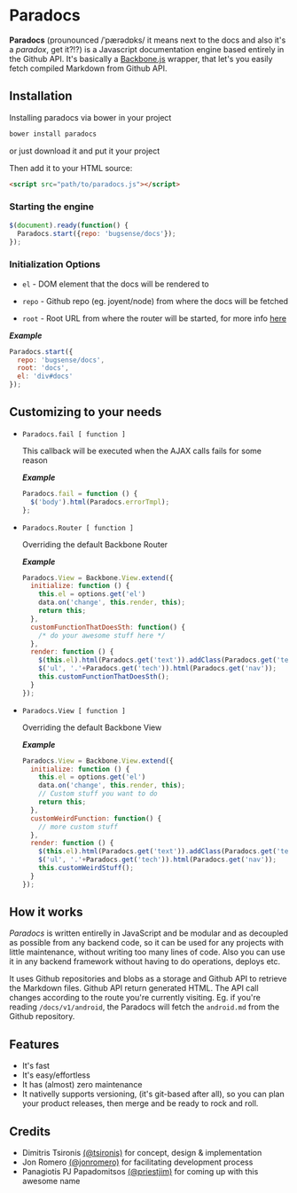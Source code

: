 # Paradocs

**Paradocs** (prounounced /ˈpærədɒks/ it means next to the docs and also it's a *paradox*, get it?!?) is a Javascript documentation engine based entirely in the Github API. It's basically a [Backbone.js](http://backbonejs.org/) wrapper, that let's you easily fetch compiled Markdown from Github API.

## Installation

Installing paradocs via bower in your project
```bash
bower install paradocs
```
or just download it and put it your project

Then add it to your HTML source:
```html
<script src="path/to/paradocs.js"></script>
```

### Starting the engine
```js
$(document).ready(function() {
  Paradocs.start({repo: 'bugsense/docs'});
});
```

### Initialization Options

* ```el``` - DOM element that the docs will be rendered to

* ```repo``` - Github repo (eg. joyent/node) from where the docs will be fetched

* ```root``` - Root URL from where the router will be started, for more info [here](http://backbonejs.org/#History-start)

***Example***

```js
Paradocs.start({
  repo: 'bugsense/docs',
  root: 'docs',
  el: 'div#docs'
});
```

## Customizing to your needs

*   ```Paradocs.fail [ function ]```

    This callback will be executed when the AJAX calls fails for some reason

    ***Example***

    ```js
    Paradocs.fail = function () {
      $('body').html(Paradocs.errorTmpl);
    };
    ```

*   ```Paradocs.Router [ function ]```

    Overriding the default Backbone Router

    ***Example***

    ```js
    Paradocs.View = Backbone.View.extend({
      initialize: function () {
        this.el = options.get('el')
        data.on('change', this.render, this);
        return this;
      },
      customFunctionThatDoesSth: function() {
        /* do your awesome stuff here */
      },
      render: function () {
        $(this.el).html(Paradocs.get('text')).addClass(Paradocs.get('tech'));
        $('ul', '.'+Paradocs.get('tech')).html(Paradocs.get('nav'));
        this.customFunctionThatDoesSth();
      }
    });
    ```

*   ```Paradocs.View [ function ]```

    Overriding the default Backbone View

    ***Example***

    ```js
    Paradocs.View = Backbone.View.extend({
      initialize: function () {
        this.el = options.get('el')
        data.on('change', this.render, this);
        // Custom stuff you want to do
        return this;
      },
      customWeirdFunction: function() {
        // more custom stuff
      },
      render: function () {
        $(this.el).html(Paradocs.get('text')).addClass(Paradocs.get('tech'));
        $('ul', '.'+Paradocs.get('tech')).html(Paradocs.get('nav'));
        this.customWeirdStuff();
      }
    });
    ```

## How it works
*Paradocs* is written entirelly in JavaScript and be modular and as decoupled as possible from any backend code, so it can be used for any projects with little maintenance, without writing too many lines of code. Also you can use it in any backend framework without having to do operations, deploys etc.

It uses Github repositories and blobs as a storage and Github API to retrieve the Markdown files. Github API return generated HTML. The API call changes according to the route you're currently visiting. Eg. if you're reading ```/docs/v1/android```, the Paradocs will fetch the ```android.md``` from the Github repository.

## Features

* It's fast
* It's easy/effortless
* It has (almost) zero maintenance
* It nativelly supports versioning, (it's git-based after all), so you can plan your product releases, then merge and be ready to rock and roll.

## Credits

* Dimitris Tsironis [(@tsironis)](http://github.com/tsironis) for concept, design & implementation
* Jon Romero [(@jonromero)](http://github.com/jonromero) for facilitating development process
* Panagiotis PJ Papadomitsos [(@priestjim)](http://github.com/priestjim) for coming up with this awesome name
